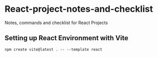 # React-project-notes-and-checklist
Notes, commands and checklist for React Projects


## Setting up React Environment with Vite
```
npm create vite@latest . -- --template react
```
